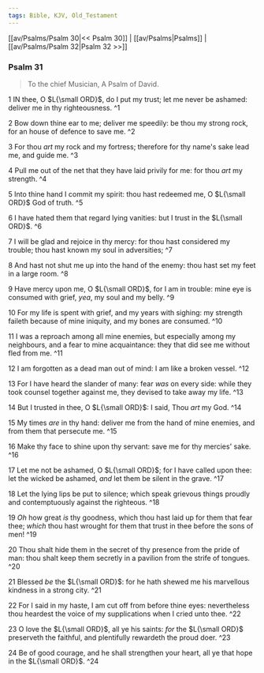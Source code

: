 ```yaml
---
tags: Bible, KJV, Old_Testament
---
```


[[av/Psalms/Psalm 30|<< Psalm 30]] | [[av/Psalms|Psalms]] | [[av/Psalms/Psalm 32|Psalm 32 >>]]

### Psalm 31

> To the chief Musician, A Psalm of David.

1 IN thee, O $L{\small ORD}$, do I put my trust; let me never be ashamed: deliver me in thy righteousness. ^1

2 Bow down thine ear to me; deliver me speedily: be thou my strong rock, for an house of defence to save me. ^2

3 For thou _art_ my rock and my fortress; therefore for thy name's sake lead me, and guide me. ^3

4 Pull me out of the net that they have laid privily for me: for thou _art_ my strength. ^4

5 Into thine hand I commit my spirit: thou hast redeemed me, O $L{\small ORD}$ God of truth. ^5

6 I have hated them that regard lying vanities: but I trust in the $L{\small ORD}$. ^6

7 I will be glad and rejoice in thy mercy: for thou hast considered my trouble; thou hast known my soul in adversities; ^7

8 And hast not shut me up into the hand of the enemy: thou hast set my feet in a large room. ^8

9 Have mercy upon me, O $L{\small ORD}$, for I am in trouble: mine eye is consumed with grief, _yea_, my soul and my belly. ^9

10 For my life is spent with grief, and my years with sighing: my strength faileth because of mine iniquity, and my bones are consumed. ^10

11 I was a reproach among all mine enemies, but especially among my neighbours, and a fear to mine acquaintance: they that did see me without fled from me. ^11

12 I am forgotten as a dead man out of mind: I am like a broken vessel. ^12

13 For I have heard the slander of many: fear _was_ on every side: while they took counsel together against me, they devised to take away my life. ^13

14 But I trusted in thee, O $L{\small ORD}$: I said, Thou _art_ my God. ^14

15 My times _are_ in thy hand: deliver me from the hand of mine enemies, and from them that persecute me. ^15

16 Make thy face to shine upon thy servant: save me for thy mercies' sake. ^16

17 Let me not be ashamed, O $L{\small ORD}$; for I have called upon thee: let the wicked be ashamed, _and_ let them be silent in the grave. ^17

18 Let the lying lips be put to silence; which speak grievous things proudly and contemptuously against the righteous. ^18

19 _Oh_ how great _is_ thy goodness, which thou hast laid up for them that fear thee; _which_ thou hast wrought for them that trust in thee before the sons of men! ^19

20 Thou shalt hide them in the secret of thy presence from the pride of man: thou shalt keep them secretly in a pavilion from the strife of tongues. ^20

21 Blessed _be_ the $L{\small ORD}$: for he hath shewed me his marvellous kindness in a strong city. ^21

22 For I said in my haste, I am cut off from before thine eyes: nevertheless thou heardest the voice of my supplications when I cried unto thee. ^22

23 O love the $L{\small ORD}$, all ye his saints: _for_ the $L{\small ORD}$ preserveth the faithful, and plentifully rewardeth the proud doer. ^23

24 Be of good courage, and he shall strengthen your heart, all ye that hope in the $L{\small ORD}$. ^24
